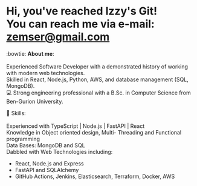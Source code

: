 # Hi, you've reached Izzy's Git! <br/>  You can reach me via e-mail: zemser@gmail.com 
:bowtie: **About me**:\
\
Experienced Software Developer with a demonstrated history of working with modern web technologies. \
Skilled in React, Node.js, Python, AWS, and database management (SQL, MongoDB). \
💻 Strong engineering professional with a B.Sc. in Computer Science from Ben-Gurion University.

:briefcase: Skills:\
\
Experienced with  TypeScript | Node.js | FastAPI | React \
Knowledge in Object oriented design, Multi- Threading and Functional programming \
Data Bases: MongoDB and SQL\
Dabbled with Web Technologies including:
- React, Node.js and Express
- FastAPI and SQLAlchemy
- GitHub Actions, Jenkins, Elasticsearch, Terraform, Docker, AWS



<!--
**zemser/zemser** is a ✨ _special_ ✨ repository because its `README.md` (this file) appears on your GitHub profile.

Here are some ideas to get you started:

- 🔭 I’m currently working on ...
- 🌱 I’m currently learning ...
- 👯 I’m looking to collaborate on ...
- 🤔 I’m looking for help with ...
- 💬 Ask me about ...
- 📫 How to reach me: ...
- 😄 Pronouns: ...
- ⚡ Fun fact: ...
-->
